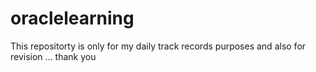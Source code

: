 # oraclelearning
This repositorty is only for my daily track records purposes and also for revision ... thank you
